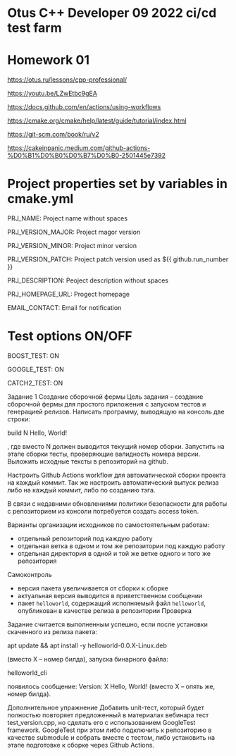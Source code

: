 # Otus C++ Developer 09 2022 ci/cd test farm

# Homework 01

https://otus.ru/lessons/cpp-professional/

https://youtu.be/LZwEtbc9gEA

https://docs.github.com/en/actions/using-workflows

https://cmake.org/cmake/help/latest/guide/tutorial/index.html

https://git-scm.com/book/ru/v2

https://cakeinpanic.medium.com/github-actions-%D0%B1%D0%B0%D0%B7%D0%B0-2501445e7392

# Project properties set by variables in cmake.yml

PRJ_NAME: Project name without spaces

PRJ_VERSION_MAJOR: Project magor version

PRJ_VERSION_MINOR: Project minor version

PRJ_VERSION_PATCH: Project patch version used as ${{ github.run_number }}

PRJ_DESCRIPTION: Peoject description without spaces

PRJ_HOMEPAGE_URL: Progect homepage

EMAIL_CONTACT: Email for notification

# Test options ON/OFF
BOOST_TEST: ON 

GOOGLE_TEST: ON

CATCH2_TEST: ON

Задание 1
Создание сборочной фермы
Цель задания – создание сборочной фермы для простого приложения c запуском тестов и генерацией релизов.
Написать программу, выводящую на консоль две строки:

build N
Hello, World!

, где вместо N должен выводится текущий номер сборки. Запустить на этапе сборки тесты,
проверяющие валидность номера версии. Выложить исходные тексты в репозиторий на github.

Настроить Github Actions workflow для автоматической сборки проекта на каждый коммит. Так же
настроить автоматический выпуск релиза либо на каждый коммит, либо по созданию тэга.

В связи с недавними обновлениями политики безопасности для работы с репозиторием из консоли
потребуется создать access token.

Варианты организации исходников по самостоятельным работам:
- отдельный репозиторий под каждую работу
- отдельная ветка в одном и том же репозитории под каждую работу
- отдельная директория в одной и той же ветке одного и того же репозитория

Самоконтроль
- версия пакета увеличивается от сборки к сборке
- актуальная версия выводится в приветственном сообщении
- пакет `helloworld`, содержащий исполняемый файл `helloworld`, опубликован в качестве релиза в репозитории
Проверка

Задание считается выполненным успешно, если после установки скаченного из релиза пакета:

apt update && apt install -y helloworld-0.0.X-Linux.deb

(вместо X – номер билда), запуска бинарного файла:

helloworld_cli

появилось сообщение:
 Version: X
 Hello, World!
(вместо X – опять же, номер билда).

Дополнительное упражнение
Добавить unit-тест, который будет полностью повторяет предложенный в материалах вебинара тест
test_version.cpp, но сделать его с использованием GoogleTest framework. GoogleTest при этом либо
подключить к репозиторию в качестве submodule и собрать вместе с тестом, либо установить на
этапе подготовке к сборке через Github Actions.
